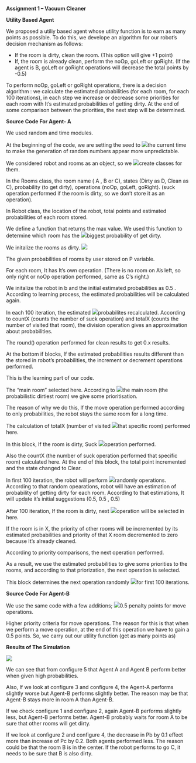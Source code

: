 ﻿**Assignment 1 – Vacuum Cleaner** 

**Utility Based Agent** 

We proposed a utiliy based agent whose utility function is to earn as many points as possible. To do this, we develope an algorithm for our robot’s decision mechanism as follows: 

- If the room is dirty, clean the room. (This option will give +1 point) 
- If, the room is already clean, perform the noOp, goLeft or goRight. (If the agent is B, goLeft or goRight operations will decrease the total points by -0.5) 

To perform noOp, goLeft or goRight operations, there is a decision algorithm : we calculate the estimated probabilities (for each room, for each 100 iterations), in each step we increase or decrease some priorities for each room with It’s estimated probabilities of getting dirty. At the end of some comparison between the priorities, the next step will be determined. 

**Source Code For Agent- A** 

We used random and time modules. 

At the beginning of the code, we are setting the seed to ![](Aspose.Words.50d25f13-a29b-4dee-bca8-609bfc33963f.001.png)the current time to make the generation of random numbers appear more unpredictable. 

We considered robot and rooms as an object, so we ![](Aspose.Words.50d25f13-a29b-4dee-bca8-609bfc33963f.002.png)create classes for them. 

In the Rooms class, the room name ( A , B or C), states (Dirty as D, Clean as C), probability (to get dirty), operations (noOp, goLeft, goRight). (suck operation performed if the room is dirty, so we don’t store it as an operation). 

In Robot class, the location of the robot, total points and estimated probabilities of each room stored.  

We define a function that returns the max value. We used this function to determine which room has the ![](Aspose.Words.50d25f13-a29b-4dee-bca8-609bfc33963f.003.png)biggest probability of get dirty. 

We initalize the rooms as dirty.  ![](Aspose.Words.50d25f13-a29b-4dee-bca8-609bfc33963f.004.png)

The given probabilities of rooms by user stored on P variable. 

For each room, It has It’s own operation. (There is no room on A’s left, so only right or noOp operation performed, same as C’s right.) 

We initalize the robot in b and the initial estimated probabilities as 0.5 . According to learning process, the estimated probabilities will be calculated again. 

In each 100 iteration, the estimated ![](Aspose.Words.50d25f13-a29b-4dee-bca8-609bfc33963f.005.png)probabilites recalculated. According to countX (counts the number of suck operation) and totalX (counts the number of visited that room), the division operation gives an approximation about probabilities. 

The round() operation performed for clean results to get 0.x results. 

At the bottom if blocks, If the estimated probabilities results different than the stored in robot’s probabilities, the increment or decrement operations performed. 

This is the learning part of our code. 

The “main room” selected here. According to ![](Aspose.Words.50d25f13-a29b-4dee-bca8-609bfc33963f.006.png)the main room (the probabilistic dirtiest room) we give some prioritisation.  

The reason of why we do this, If the move operation performed according to only probabilities, the robot stays the same room for a long time. 

The calculation of totalX (number of visited ![](Aspose.Words.50d25f13-a29b-4dee-bca8-609bfc33963f.007.png)that specific room) performed here. 

In this block, If the room is dirty, Suck ![](Aspose.Words.50d25f13-a29b-4dee-bca8-609bfc33963f.008.png)operation performed. 

Also the countX (the number of suck operation performed that specific room) calculated here. At the end of this block, the total point incremented and the state changed to Clear.

In first 100 iteration, the robot will perform ![](Aspose.Words.50d25f13-a29b-4dee-bca8-609bfc33963f.009.png)randomly operations. According to that random opearations, robot will have an estimation of probability of getting dirty for each room. According to that estimations, It will update it’s initial suggestions (0.5, 0.5 , 0.5) 

After 100 iteration, If the room is dirty, next ![](Aspose.Words.50d25f13-a29b-4dee-bca8-609bfc33963f.010.png)operation will be selected in here. 

If the room is in X, the priority of other rooms will be incremented by its estimated probabilities and priority of that X room decremented to zero because It’s already cleaned. 

According to priority comparisons, the next operation performed. 

As a result, we use the estimated probabilities to give some priorities to the rooms, and according to that priorization, the next operation is selected. 

This block determines the next operation randomly ![](Aspose.Words.50d25f13-a29b-4dee-bca8-609bfc33963f.011.png)for first 100 iterations. 

**Source Code For Agent-B** 

We use the same code with a few additions; ![](Aspose.Words.50d25f13-a29b-4dee-bca8-609bfc33963f.012.png)0.5 penalty points for move operations. 

Higher priority criteria for move operations. The reason for this is that when we perform a move operation, at the end of this operation we have to gain a 0.5 points. So, we carry out our utility function (get as many points as) 

**Results of The Simulation** 

![](Aspose.Words.50d25f13-a29b-4dee-bca8-609bfc33963f.013.png)

We can see that from configure 5 that Agent A and Agent B perform better when given high probabilities. 

Also, If we look at configure 3 and configure 4, the Agent-A performs slightly worse but Agent-B  performs slightly better. The reason may be that Agent-B stays more in room A than Agent-B. 

If we check configure 1 and configure 2, again Agent-B performs slightly less, but Agent-B performs better. Agent-B probably waits for room A to be sure that other rooms will get dirty. 

If we look at configure 2 and configure 4, the decrease in Pb by 0.1 effect more than increase of Pc by 0.2. Both agents performed less. The reason could be that the room B is in the center. If the robot performs to go C, it needs to be sure that B is also dirty. 
